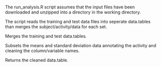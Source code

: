 The run_analysis.R script assumes that the input files have been downloaded and unzipped into a directory in 
the working directory.

The script reads the training and test data files into seperate data.tables than merges the subject/activity/data 
for each set.

Merges the training and test data.tables.  

Subsets the means and standard deviation data annotating the activity and cleaning the column/variable names.

Returns the cleaned data.table.
